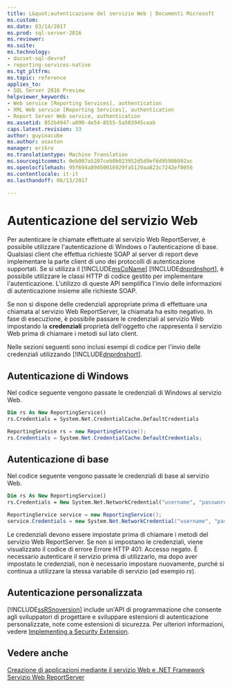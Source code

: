 ```yaml
---
title: L&quot;autenticazione del servizio Web | Documenti Microsoft
ms.custom: 
ms.date: 03/14/2017
ms.prod: sql-server-2016
ms.reviewer: 
ms.suite: 
ms.technology:
- docset-sql-devref
- reporting-services-native
ms.tgt_pltfrm: 
ms.topic: reference
applies_to:
- SQL Server 2016 Preview
helpviewer_keywords:
- Web service [Reporting Services], authentication
- XML Web service [Reporting Services], authentication
- Report Server Web service, authentication
ms.assetid: 852b4947-a090-4e54-8555-5a503945ceab
caps.latest.revision: 33
author: guyinacube
ms.author: asaxton
manager: erikre
ms.translationtype: Machine Translation
ms.sourcegitcommit: 0eb007a5207ceb0b023952d5d9ef6d95986092ac
ms.openlocfilehash: 95f694a89450016929fa5129aa823c7242ef0056
ms.contentlocale: it-it
ms.lasthandoff: 06/13/2017

---
```

# <a name="web-service-authentication"></a>Autenticazione del servizio Web
  Per autenticare le chiamate effettuate al servizio Web ReportServer, è possibile utilizzare l'autenticazione di Windows o l'autenticazione di base. Qualsiasi client che effettua richieste SOAP al server di report deve implementare la parte client di uno dei protocolli di autenticazione supportati. Se si utilizza il [!INCLUDE[msCoName](../../../includes/msconame-md.md)] [!INCLUDE[dnprdnshort](../../../includes/dnprdnshort-md.md)], è possibile utilizzare le classi HTTP di codice gestito per implementare l'autenticazione. L'utilizzo di queste API semplifica l'invio delle informazioni di autenticazione insieme alle richieste SOAP.  
  
 Se non si dispone delle credenziali appropriate prima di effettuare una chiamata al servizio Web ReportServer, la chiamata ha esito negativo. In fase di esecuzione, è possibile passare le credenziali al servizio Web impostando la **credenziali** proprietà dell'oggetto che rappresenta il servizio Web prima di chiamare i metodi sul lato client.  
  
 Nelle sezioni seguenti sono inclusi esempi di codice per l'invio delle credenziali utilizzando [!INCLUDE[dnprdnshort](../../../includes/dnprdnshort-md.md)].  
  
## <a name="windows-authentication"></a>Autenticazione di Windows  
 Nel codice seguente vengono passate le credenziali di Windows al servizio Web.  
  
```vb  
Dim rs As New ReportingService()  
rs.Credentials = System.Net.CredentialCache.DefaultCredentials  
```  
  
```csharp  
ReportingService rs = new ReportingService();  
rs.Credentials = System.Net.CredentialCache.DefaultCredentials;  
```  
  
## <a name="basic-authentication"></a>Autenticazione di base  
 Nel codice seguente vengono passate le credenziali di base al servizio Web.  
  
```vb  
Dim rs As New ReportingService()  
rs.Credentials = New System.Net.NetworkCredential("username", "password", "domain")  
```  
  
```csharp  
ReportingService service = new ReportingService();  
service.Credentials = new System.Net.NetworkCredential("username", "password", "domain");  
```  
  
 Le credenziali devono essere impostate prima di chiamare i metodi del servizio Web ReportServer. Se non si impostano le credenziali, viene visualizzato il codice di errore Errore HTTP 401: Accesso negato. È necessario autenticare il servizio prima di utilizzarlo, ma dopo aver impostato le credenziali, non è necessario impostare nuovamente, purché si continua a utilizzare la stessa variabile di servizio (ad esempio *rs*).  
  
## <a name="custom-authentication"></a>Autenticazione personalizzata  
 [!INCLUDE[ssRSnoversion](../../../includes/ssrsnoversion-md.md)] include un'API di programmazione che consente agli sviluppatori di progettare e sviluppare estensioni di autenticazione personalizzate, note come estensioni di sicurezza. Per ulteriori informazioni, vedere [Implementing a Security Extension](../../../reporting-services/extensions/security-extension/implementing-a-security-extension.md).  
  
## <a name="see-also"></a>Vedere anche  
 [Creazione di applicazioni mediante il servizio Web e .NET Framework](../../../reporting-services/report-server-web-service/net-framework/building-applications-using-the-web-service-and-the-net-framework.md)   
 [Servizio Web ReportServer](../../../reporting-services/report-server-web-service/report-server-web-service.md)  
  
  
